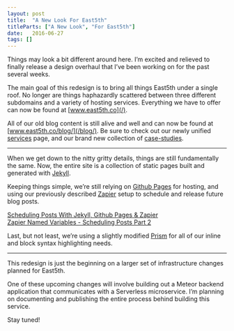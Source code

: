 ```yaml
---
layout: post
title:  "A New Look For East5th"
titleParts: ["A New Look", "For East5th"]
date:   2016-06-27
tags: []
---
```


Things may look a bit different around here. I’m excited and relieved to finally release a design overhaul that I’ve been working on for the past several weeks.

The main goal of this redesign is to bring all things East5th under a single roof. No longer are things haphazardly scattered between three different subdomains and a variety of hosting services. Everything we have to offer can now be found at [www.east5th.co](/).

All of our old blog content is still alive and well and can now be found at [www.east5th.co/blog/](/blog/). Be sure to check out our newly unified [services](/services) page, and our brand new collection of [case-studies](/our-work).

<hr/>

When we get down to the nitty gritty details, things are still fundamentally the same. Now, the entire site is a collection of static pages built and generated with [Jekyll](https://jekyllrb.com/).

Keeping things simple, we’re still relying on [Github Pages](https://pages.github.com/) for hosting, and using our previously described [Zapier](https://zapier.com/app/explore) setup to schedule and release future blog posts.

[Scheduling Posts With Jekyll, Github Pages & Zapier](/blog/2014/12/29/scheduling-posts-with-jekyll-github-pages-and-zapier/)<br/>
[Zapier Named Variables - Scheduling Posts Part 2](/blog/2015/01/05/zapier-named-variables-scheduling-posts-part-2/)

Last, but not least, we’re using a slightly modified [Prism](http://prismjs.com/index.html) for all of our inline and block syntax highlighting needs.

<hr/>

This redesign is just the beginning on a larger set of infrastructure changes planned for East5th.

One of these upcoming changes will involve building out a Meteor backend application that communicates with a Serverless microservice. I’m planning on documenting and publishing the entire process behind building this service.

Stay tuned!

